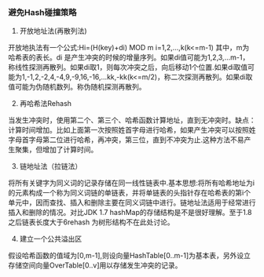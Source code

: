 ### 避免Hash碰撞策略

1. 开放地址法(再散列法)

开放地执法有一个公式:Hi=(H(key)+di) MOD m i=1,2,…,k(k<=m-1) 其中，m为哈希表的表长。di 是产生冲突的时候的增量序列。如果di值可能为1,2,3,…m-1，称线性探测再散列。如果di取1，则每次冲突之后，向后移动1个位置.如果di取值可能为1,-1,2,-2,4,-4,9,-9,16,-16,…kk,-kk(k<=m/2)，称二次探测再散列。如果di取值可能为伪随机数列。称伪随机探测再散列。

2. 再哈希法Rehash

当发生冲突时，使用第二个、第三个、哈希函数计算地址，直到无冲突时。缺点：计算时间增加。比如上面第一次按照姓首字母进行哈希，如果产生冲突可以按照姓字母首字母第二位进行哈希，再冲突，第三位，直到不冲突为止.这种方法不易产生聚集，但增加了计算时间。

3. 链地址法（拉链法）

将所有关键字为同义词的记录存储在同一线性链表中.基本思想:将所有哈希地址为i的元素构成一个称为同义词链的单链表，并将单链表的头指针存在哈希表的第i个单元中，因而查找、插入和删除主要在同义词链中进行。链地址法适用于经常进行插入和删除的情况。对比JDK 1.7 hashMap的存储结构是不是很好理解。至于1.8之后链表长度大于6rehash 为树形结构不在此处讨论。

4. 建立一个公共溢出区

假设哈希函数的值域为[0,m-1],则设向量HashTable[0..m-1]为基本表，另外设立存储空间向量OverTable[0..v]用以存储发生冲突的记录。